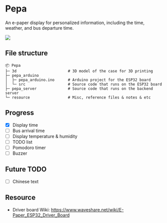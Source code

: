 # Pepa
An e-paper display for personalized information, including the time, weather, and bus departure time.

![](resource/img/WIP_20240119.jpg)

## File structure
```
📦 Pepa
├─ 3d                       # 3D model of the case for 3D printing
├─ pepa_arduino             
│  ├─ pepa_arduino.ino      # Arduino project for the ESP32 board
│  └─ src                   # Source code that runs on the ESP32 board
├─ pepa_server              # Source code that runs on the backend server
└─ resource                 # Misc, reference files & notes & etc
```

## Progress
- [x] Display time
- [ ] Bus arrival time
- [ ] Display temperature & humidity
- [ ] TODO list
- [ ] Pomodoro timer
- [ ] Buzzer

## Future TODO
- [ ] Chinese text

## Resource
- Driver board Wiki: https://www.waveshare.net/wiki/E-Paper_ESP32_Driver_Board